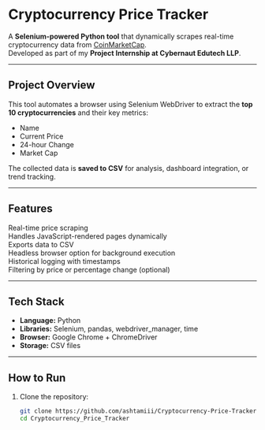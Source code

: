 # Cryptocurrency Price Tracker

A **Selenium-powered Python tool** that dynamically scrapes real-time cryptocurrency data from [CoinMarketCap](https://coinmarketcap.com/).  
Developed as part of my **Project Internship at Cybernaut Edutech LLP**.

---

## Project Overview
This tool automates a browser using Selenium WebDriver to extract the **top 10 cryptocurrencies** and their key metrics:
- Name  
- Current Price  
- 24-hour Change  
- Market Cap  

The collected data is **saved to CSV** for analysis, dashboard integration, or trend tracking.

---

## Features
Real-time price scraping  
Handles JavaScript-rendered pages dynamically  
Exports data to CSV  
Headless browser option for background execution  
Historical logging with timestamps  
Filtering by price or percentage change (optional)  

---

## Tech Stack
- **Language:** Python  
- **Libraries:** Selenium, pandas, webdriver_manager, time  
- **Browser:** Google Chrome + ChromeDriver  
- **Storage:** CSV files  

---

## How to Run
1. Clone the repository:
   ```bash
   git clone https://github.com/ashtamiii/Cryptocurrency-Price-Tracker.git
   cd Cryptocurrency_Price_Tracker
